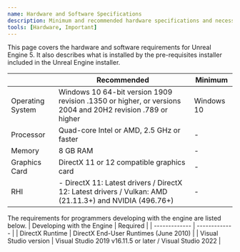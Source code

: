 ```yaml
---
name: Hardware and Software Specifications
description: Minimum and recommended hardware specifications and necessary software for developing with Unreal Engine.
tools: [Hardware, Important]
---
```

This page covers the hardware and software requirements for Unreal Engine 5. It also describes what is installed by the pre-requisites installer included in the Unreal Engine installer.

|  | Recommended | Minimum |
| ------------- | ------------- | ------------- |
| Operating System | Windows 10 64-bit version 1909 revision .1350 or higher, or versions 2004 and 20H2 revision .789 or higher | Windows 10 |
| Processor | Quad-core Intel or AMD, 2.5 GHz or faster | - |
| Memory | 8 GB RAM | - |
| Graphics Card | DirectX 11 or 12 compatible graphics card | - |
| RHI | - DirectX 11: Latest drivers / DirectX 12: Latest drivers / Vulkan: AMD (21.11.3+) and NVIDIA (496.76+) | - |

The requirements for programmers developing with the engine are listed below.
| Developing with the Engine | Required |
| ------------- | ------------- |
| DirectX Runtime | DirectX End-User Runtimes (June 2010) |
| Visual Studio version | Visual Studio 2019 v16.11.5 or later / Visual Studio 2022 |
